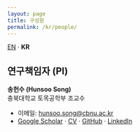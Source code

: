 ```yaml
---
layout: page
title: 구성원
permalink: /kr/people/
---
```


<div class="lang-switch"><a href="/people/">EN</a> · <strong>KR</strong></div>

## 연구책임자 (PI)

**송헌수 (Hunsoo Song)**  
충북대학교 토목공학부 조교수

- 이메일: <a href="mailto:hunsoo.song@cbnu.ac.kr">hunsoo.song@cbnu.ac.kr</a><br>
- <a href="https://scholar.google.com/citations?user=7YYuRPAAAAAJ&hl=ko" target="_blank" rel="noopener">Google Scholar</a> ·
  <a href="https://drive.google.com/file/d/1F-hKlIvYVY5VFAPF7-aS0MR_z-mGijbT/view?usp=share_link" target="_blank" rel="noopener">CV</a> ·
  <a href="https://github.com/hunsoo-song" target="_blank" rel="noopener">GitHub</a> ·
  <a href="https://www.linkedin.com/in/hunsoo-song-736291186" target="_blank" rel="noopener">LinkedIn</a>

